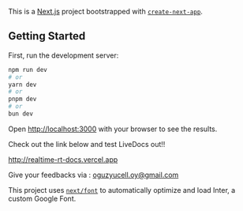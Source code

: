 This is a [Next.js](https://nextjs.org/) project bootstrapped with [`create-next-app`](https://github.com/vercel/next.js/tree/canary/packages/create-next-app).

## Getting Started

First, run the development server:

```bash
npm run dev
# or
yarn dev
# or
pnpm dev
# or
bun dev
```

Open [http://localhost:3000](http://localhost:3000) with your browser to see the results.

Check out the link below and test LiveDocs out!!

http://realtime-rt-docs.vercel.app

Give your feedbacks via : oguzyucell.oy@gmail.com


This project uses [`next/font`](https://nextjs.org/docs/basic-features/font-optimization) to automatically optimize and load Inter, a custom Google Font.



